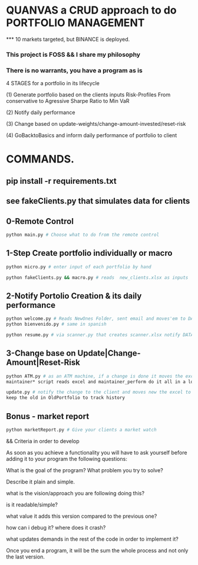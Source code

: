 # QUANVAS a CRUD approach to do PORTFOLIO MANAGEMENT
*** 10 markets targeted, but BINANCE is deployed.

### This project is FOSS && I share my philosophy 
### There is no warrants, you have a program as is

4 STAGES for a portfolio in its lifecycle

(1) Generate portfolio based on the clients inputs
Risk-Profiles From conservative to Agressive Sharpe Ratio to Min VaR

(2) Notify daily performance 

(3) Change based on update-weights/change-amount-invested/reset-risk

(4) GoBacktoBasics and inform daily performance of portfolio to client

# COMMANDS.

## pip install -r requirements.txt
## see fakeClients.py that simulates data for clients

## 0-Remote Control
```bash
python main.py # Choose what to do from the remote control


```

## 1-Step Create portfolio individually or macro 
```bash
python micro.py # enter input of each portfolio by hand

python fakeClients.py && macro.py # reads  new_clients.xlsx as inputs
```
## 2-Notify Portolio Creation & its daily performance 
```bash
python welcome.py # Reads NewOnes Folder, sent email and moves'em to DATABASE
python bienvenido.py # same in spanish

python resume.py # via scanner.py that creates scanner.xlsx notify DATABASE performance
```
## 3-Change base on Update|Change-Amount|Reset-Risk
```bash
python ATM.py # as an ATM machine, if a change is done it moves the excel to Update/ folder
maintainer* script reads excel and maintainer_perform do it all in a loop

update.py # notify the change to the client and moves new the excel to DATABASE,
keep the old in OldPortfolio to track history
```
## Bonus - market report 
```bash
python marketReport.py # Give your clients a market watch
```

&& Criteria in order to develop

As soon as you achieve a functionality you will have to ask yourself before adding
it to your program the following questions:

What is the goal of the program? What problem you try to solve?

Describe it plain and simple.

what is the vision/approach you are following doing this?

is it readable/simple? 

what value it adds this version compared to the previous one?

how can i debug it? where does it crash?

what updates demands in the rest of the code in order to implement it?

Once you end a program, it will be the sum the whole process and not only
the last version.

